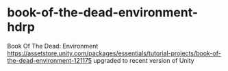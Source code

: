 # book-of-the-dead-environment-hdrp
Book Of The Dead: Environment https://assetstore.unity.com/packages/essentials/tutorial-projects/book-of-the-dead-environment-121175 upgraded to recent version of Unity
